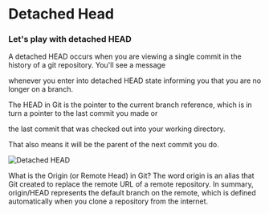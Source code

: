 # Detached Head
### Let's play with detached HEAD <br/>

A detached HEAD occurs when you are viewing a single commit in the history of a git repository. You'll see a message 

whenever you enter into detached HEAD state informing you that you are no longer on a branch.

The HEAD in Git is the pointer to the current branch reference, which is in turn a pointer to the last commit you made or 

the last commit that was checked out into your working directory.<br/>

That also means it will be the parent of the next commit you do.<br/>

![Detached HEAD](https://user-images.githubusercontent.com/65743503/155851349-2b63c763-7744-43bf-9e8a-51b7232e50da.jpeg)<br/>

What is the Origin (or Remote Head) in Git? The word origin is an alias that Git created to replace the remote URL of a 
remote repository. In summary, origin/HEAD represents the default branch on the remote, which is defined automatically when you clone a repository from the internet.
